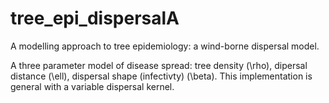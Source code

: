 # tree_epi_dispersalA 
A modelling approach to tree epidemiology: a wind-borne dispersal model.

A three parameter model of disease spread: tree density (\rho), dipersal distance (\ell), dispersal shape (infectivty) (\beta).
This implementation is general with a variable dispersal kernel.
